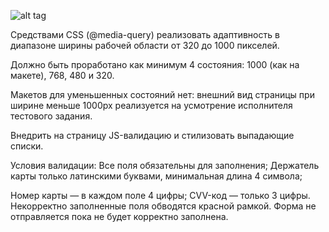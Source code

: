 ![alt tag](https://pp.userapi.com/c834402/v834402017/180691/Dr9mB1uOJsc.jpg)

Средствами CSS (@media-query) реализовать адаптивность в диапазоне ширины рабочей области от 320 до 1000 пикселей.

Должно быть проработано как минимум 4 состояния: 1000 (как на макете), 768, 480 и 320.

Макетов для уменьшенных состояний нет: внешний вид страницы при ширине меньше 1000px реализуется на усмотрение исполнителя тестового задания.

Внедрить на страницу JS-валидацию и стилизовать выпадающие списки.

Условия валидации:
Все поля обязательны для заполнения;
Держатель карты только латинскими буквами, минимальная длина 4 символа;
 
Номер карты — в каждом поле 4 цифры; CVV-код — только 3 цифры.
Некорректно заполненные поля обводятся красной рамкой. Форма не отправляется пока не будет корректно заполнена.